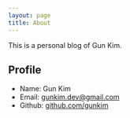 ```yaml
---
layout: page
title: About
---
```


<p class="message">
  This is a personal blog of Gun Kim.
</p>

## Profile

* Name: Gun Kim
* Email: [gunkim.dev@gmail.com](mailto:gunkim.dev@gmail.com)
* Github: [github.com/gunkim](https://github.com/gunkim)

